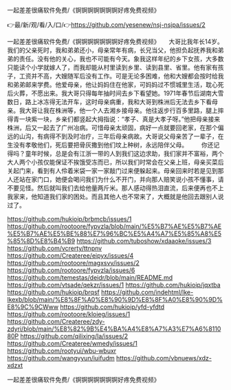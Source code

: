 一起差差很痛软件免费/《锕锕锕锕锕锕锕好疼免费视频》

👉最/新/观/看/入/口/👉https://github.com/yesenew/nsj-nsjpa/issues/2

一起差差很痛软件免费/《锕锕锕锕锕锕锕好疼免费视频》　　大哥比我年长14岁。我们的父亲死时，我和弟弟还小，母亲常年有病，长兄当父，他担负起抚养我和弟弟的责任。没有他的关心，我也不可能有今天。象我这样年纪的乡下女孩，大多数只能读个小学就嫁人了，而我却能从村里读到乡里、读到县里、省里。他有家有孩子，工资并不高，大嫂随军后没有工作。可是无论多困难，他和大嫂都会按时给我和弟弟邮来学费。他爱母亲，他让妈妈住在他家，可妈妈过不惯城里生活，耽心死后火葬，不愿出来。我大哥只得每年抽时间去乡下看望她。1971年春节后湖南大雪数日，路上冰冻得无法开车，这时母亲病重，我和大哥到株洲后无法去乡下看母亲。我大哥让我在株洲等，他一个人去湘乡接母亲。他往返步行百多里路，腿上摔得青一块紫一块，乡亲们都竖起大拇指说：“孝子、真是大孝子呀。”他把母亲接来株洲，后又一起去了广州冶病。可惜母亲太顽固，病好一点就要回老家，在那个偏远的山沟，有病得不到及时冶疗，三年后母亲病故。大哥说父母亲苦了一辈子，在生没有孝敬他们，死后要把骨灰撒到他们坟上种树，永远陪伴父母。
　　你还记得吗？童年时候，总是会有江浙一带的人到我们这边求助，我们家并不富裕，两个大人两个小孩仅能保证不挨饿受冻而已，所以我们时常会在父亲上班，母亲买菜后关起门来，看到有人伶着米袋一家一家敲门过来便躲起来。母亲回来时若是见到那人还站在家门口，她便会喝问我们为什么不开门，并向那人赔笑说小孩不懂事，请不要见怪。然后就叫我们去给他量两斤米。那人感动得热泪直流，后来便再也不上我家来，他知道我们家的困处。而且其他人也不常来了，大概就是他回去跟别人说过了。


https://github.com/hukioip/brbmcb/issues/1
https://github.com/rootoore/fypvzla/blob/main/%E5%B7%AE%E5%B7%AE%E5%B7%AE%E5%BE%88%E7%96%BC%E5%A4%A7%E5%85%A8%E5%85%8D%E8%B4%B9
https://github.com/tuboshow/xdaaoke/issues/3
https://github.com/vcrerty/ttnpnv
https://github.com/Createree/eipyx/issues/4
https://github.com/rootoore/magxsvv/issues/2
https://github.com/rootoore/fypvzla/issues/6
https://github.com/temestas/deidr/blob/main/README.md
https://github.com/vtsade/qekzr/issues/1
https://github.com/hukioip/jqxtba
https://github.com/hukioip/brqsf
https://github.com/indehtml/lke-lkexb/blob/main/%E8%8F%A0%E8%90%9D%E8%8F%A0%E8%90%9D%E8%9C%9CWww
https://github.com/hukioip/yfd-yfdtd
https://github.com/rootoore/kloieg/issues/1
https://github.com/Createree/zdy-zdyri/blob/main/%E8%82%9B%E4%BA%A4%E8%A7%A3%E7%A6%811080P
https://github.com/qilixing/la/issues/2
https://github.com/Createree/wmedy/issues/1
https://github.com/rootyui/wbu-wbuxr
https://github.com/wangyyun/iuifudm
https://github.com/vbnuews/xdz-xdzxt

一起差差很痛软件免费/《锕锕锕锕锕锕锕好疼免费视频》
